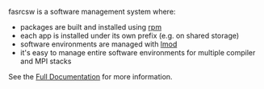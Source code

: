 fasrcsw is a software management system where:

* packages are built and installed using [rpm](http://www.rpm.org/)
* each app is installed under its own prefix (e.g. on shared storage)
* software environments are managed with [lmod](http://www.tacc.utexas.edu/tacc-projects/lmod)
* it's easy to manage entire software environments for multiple compiler and MPI stacks

See the [Full Documentation](doc/README.md) for more information.
